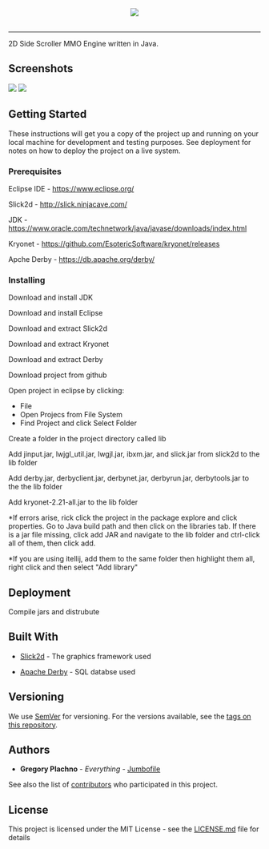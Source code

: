 <div align="center">
  <img src="https://i.imgur.com/ZM4KTZG.png"><br><br>
</div>

-----------------

2D Side Scroller MMO Engine written in Java.

## Screenshots

<img src="https://i.imgur.com/dhXHUxO.jpg">

<img src="https://i.imgur.com/sKuNw54.png">

## Getting Started

These instructions will get you a copy of the project up and running on your local machine for development and testing purposes. See deployment for notes on how to deploy the project on a live system.

### Prerequisites

Eclipse IDE - https://www.eclipse.org/

Slick2d     - http://slick.ninjacave.com/

JDK         - https://www.oracle.com/technetwork/java/javase/downloads/index.html

Kryonet     - https://github.com/EsotericSoftware/kryonet/releases

Apche Derby - https://db.apache.org/derby/

### Installing

Download and install JDK

Download and install Eclipse

Download and extract Slick2d

Download and extract Kryonet

Download and extract Derby

Download project from github

Open project in eclipse by clicking:
  * File
  * Open Projecs from File System
  * Find Project and click Select Folder
  
Create a folder in the project directory called lib

Add jinput.jar, lwjgl_util.jar, lwgjl.jar, ibxm.jar, and slick.jar from slick2d to the lib folder

Add derby.jar, derbyclient.jar, derbynet.jar, derbyrun.jar, derbytools.jar to the the lib folder

Add kryonet-2.21-all.jar to the lib folder

*If errors arise, rick click the project in the package explore and click properties. Go to Java build path and then click on the libraries tab. If there is a jar file missing, click add JAR and navigate to the lib folder and ctrl-click all of them, then click add.

*If you are using itellij, add them to the same folder then highlight them all, right click and then select "Add library"

## Deployment

Compile jars and distrubute

## Built With

* [Slick2d](http://slick.ninjacave.com/) - The graphics framework used

* [Apache Derby](https://db.apache.org/derby/) - SQL databse used

## Versioning

We use [SemVer](http://semver.org/) for versioning. For the versions available, see the [tags on this repository](https://github.com/your/project/tags). 

## Authors

* **Gregory Plachno** - *Everything* - [Jumbofile](https://github.com/Jumbofile)

See also the list of [contributors](https://github.com/your/project/contributors) who participated in this project.

## License

This project is licensed under the MIT License - see the [LICENSE.md](LICENSE.md) file for details


